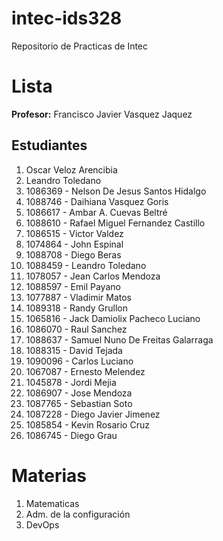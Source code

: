 # intec-ids328

Repositorio de Practicas de Intec

# Lista

**Profesor:** Francisco Javier Vasquez Jaquez

## Estudiantes

1. Oscar Veloz Arencibia
2. Leandro Toledano
3. 1086369 - Nelson De Jesus Santos Hidalgo
4. 1088746 - Daihiana Vasquez Goris
5. 1086617 - Ambar A. Cuevas Beltré
6. 1088610 - Rafael Miguel Fernandez Castillo
7. 1086515 - Victor Valdez
8. 1074864 - John Espinal
9. 1088708 - Diego Beras
10. 1088459 - Leandro Toledano
11. 1078057 - Jean Carlos Mendoza
12. 1088597 - Emil Payano
13. 1077887 - Vladimir Matos
14. 1089318 - Randy Grullon
15. 1065816 - Jack Damiolix Pacheco Luciano
16. 1086070 - Raul Sanchez
17. 1088637 - Samuel Nuno De Freitas Galarraga
18. 1088315 - David Tejada
19. 1090096 - Carlos Luciano
20. 1067087 - Ernesto Melendez
21. 1045878 - Jordi Mejia
22. 1086907 - Jose Mendoza
23. 1087765 - Sebastian Soto
24. 1087228 - Diego Javier Jimenez
25. 1085854 - Kevin Rosario Cruz
26. 1086745 - Diego Grau


# Materias

1. Matematicas
2. Adm. de la configuración
3. DevOps